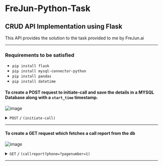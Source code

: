 # FreJun-Python-Task
## CRUD API Implementation using Flask 

This API provides the solution to the task provided to me by FreJun.ai 


------------------------------------------------------------------------------------------
### Requirements to be satisfied
- <code>pip install flask</code> </br>
- <code>pip install mysql-connector-python</code>
- <code>pip install pandas</code></br>
- <code>pip install datetime</code>
#### To create a POST request to initiate-call and save the details in a MYSQL Database along with a <code>start_time</code> timestamp.

![image](https://user-images.githubusercontent.com/78322027/221423143-6d039977-3554-480d-b668-261deab6ae59.png)
<details>

 <summary><code>POST</code> <code><b>/</b></code> <code>(initiate-call)</code></summary>

##### Parameters
> None

##### Body Data for Postman Testing
<code>{
"from_number": "89XXXX1132",
"to_number": "62XXXXX232"
}
</code>

##### Responses

> | http code     | content-type                      | response                                                            |
> |---------------|-----------------------------------|---------------------------------------------------------------------|
> | `201`         | `text/plain;charset=UTF-8`        | `success`                                |
> | `400`         | `application/json`                | `{"code":"400","message":"Bad Request"}`                            |
> | `405`         | `text/html;charset=utf-8`         | None                                                                |

</details>

------------------------------------------------------------------------------------------

#### To create a GET request which fetches a call report from the db
![image](https://user-images.githubusercontent.com/78322027/221424151-1fc01c99-e094-4eed-b2da-c2741a6e58e6.png)


<details>
 <summary><code>GET</code> <code><b>/</b></code> <code>(callreport?phone=<num>?pagenumber=1)</code></summary>

##### Parameters

> | name      |  type     | data type               | description                                                           |
> |-----------|-----------|-------------------------|-----------------------------------------------------------------------|
> | /initiate-call      |  required | object (JSON or YAML)   | N/A  |

##### Responses

> | http code     | content-type                      | response                                                            |
> |---------------|-----------------------------------|---------------------------------------------------------------------|
> | `200`         | `application/json'        | JSON String                                                       |

##### Output Screenshot
![image](https://user-images.githubusercontent.com/78322027/221424382-48cb8679-2ec0-411f-bd15-445f7f787b29.png)

</details>

------------------------------------------------------------------------------------------

